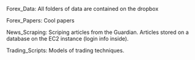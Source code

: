 
Forex_Data: All folders of data are contained on the dropbox

Forex_Papers: Cool papers

News_Scraping: Scriping articles from the Guardian. Articles stored on a database on the EC2 instance (login info inside).

Trading_Scripts: Models of trading techniques.
